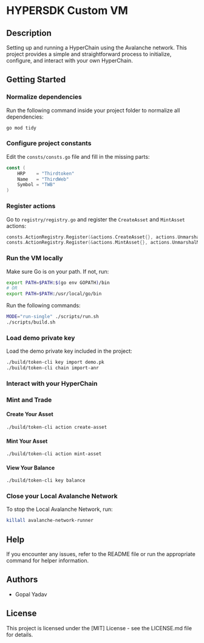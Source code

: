 # HYPERSDK Custom VM

## Description
Setting up and running a HyperChain using the Avalanche network. This project provides a simple and straightforward process to initialize, configure, and interact with your own HyperChain.

## Getting Started

### Normalize dependencies

Run the following command inside your project folder to normalize all dependencies:

```bash
go mod tidy
```

### Configure project constants

Edit the `consts/consts.go` file and fill in the missing parts:

```go
const (
    HRP    = "Thirdtoken"
    Name   = "ThirdWeb"
    Symbol = "TWB"
)
```

### Register actions

Go to `registry/registry.go` and register the `CreateAsset` and `MintAsset` actions:

```go
consts.ActionRegistry.Register(&actions.CreateAsset{}, actions.UnmarshalCreateAsset, false)
consts.ActionRegistry.Register(&actions.MintAsset{}, actions.UnmarshalMintAsset, false)
```

### Run the VM locally

Make sure Go is on your path. If not, run:

```bash
export PATH=$PATH:$(go env GOPATH)/bin
# OR
export PATH=$PATH:/usr/local/go/bin
```

Run the following commands:

```bash
MODE="run-single" ./scripts/run.sh
./scripts/build.sh
```

### Load demo private key

Load the demo private key included in the project:

```bash
./build/token-cli key import demo.pk
./build/token-cli chain import-anr
```

### Interact with your HyperChain

### Mint and Trade
#### Create Your Asset
```bash
./build/token-cli action create-asset
```
#### Mint Your Asset
```bash
./build/token-cli action mint-asset
```

#### View Your Balance
```bash
./build/token-cli key balance
```

### Close your Local Avalanche Network

To stop the Local Avalanche Network, run:

```bash
killall avalanche-network-runner
```

## Help

If you encounter any issues, refer to the README file or run the appropriate command for helper information.

## Authors

- Gopal Yadav

## License

This project is licensed under the [MIT] License - see the LICENSE.md file for details.
